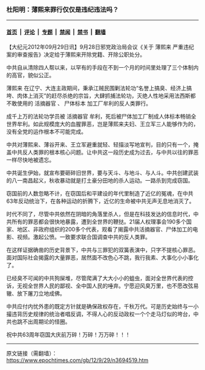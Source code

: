 ### 杜阳明：薄熙来罪行仅仅是违纪违法吗？

---

#### [首页](../../../..?n3694519) &nbsp;|&nbsp; [评论](../../../../../epoch-comment?n3694519) &nbsp;|&nbsp; [专题](../../../../../epoch-special?n3694519) &nbsp;|&nbsp; [禁闻](../../../../../epoch-news?n3694519) &nbsp;|&nbsp; [禁书](../../../../../books?n3694519) &nbsp;|&nbsp; [翻墙](https://github.com/gfw-breaker/nogfw/blob/master/README.md?n3694519)


<div class="post_content" id="artbody" itemprop="articleBody">
 <!-- article content begin -->
 <p>
  【大纪元2012年09月29日讯】9月28日邪党政治局会议《关于
  <ok href="https://www.epochtimes.com/gb/tag/%E8%96%84%E7%86%99%E6%9D%A5.html">
   薄熙来
  </ok>
  严重违纪案的审查报告》决定给于薄熙来开除党籍、开除公职处分。
 </p>
 <p>
  中共自从清除四人帮以来，以罕有的手段在不到一个月的时间里处理了三个体制内的高官，貌似公正。
 </p>
 <p>
  <ok href="https://www.epochtimes.com/gb/tag/%E8%96%84%E7%86%99%E6%9D%A5.html">
   薄熙来
  </ok>
  在辽宁、大连主政期间，秉承江贼民围剿法轮功“名誉上搞臭、经济上搞垮、肉体上消灭”的赶尽杀绝的宗旨，大肆抓捕法轮功，灭绝人性地采用法西斯都不敢使用的
  <ok href="https://www.epochtimes.com/gb/tag/%E6%B4%BB%E6%91%98%E5%99%A8%E5%AE%98.html">
   活摘器官
  </ok>
  、
  <ok href="https://www.epochtimes.com/gb/tag/%E5%B0%B8%E4%BD%93%E6%A0%87%E6%9C%AC.html">
   尸体标本
  </ok>
  加工厂牟利的反人类罪行。
 </p>
 <p>
  成千上万的法轮功学员被
  <ok href="https://www.epochtimes.com/gb/tag/%E6%B4%BB%E6%91%98%E5%99%A8%E5%AE%98.html">
   活摘器官
  </ok>
  牟利，死后被尸体加工厂制成人体标本畅销全世界牟利。如此规模庞大的血腥罪恶，岂是薄熙来夫妇、王立军三人能够作为的，没有全党的运作根本不可能完成。
 </p>
 <p>
  中共对薄熙来、薄谷开来、王立军避重就轻、轻描淡写地宣判，目的只有一个，掩盖中共反人类罪的根本核心问题。让中共这一段历史成为过去，与中共以往的罪恶一样尽快地被遗忘。
 </p>
 <p>
  中共诞生伊始，就宣布要砸碎旧世界，要与天斗、与地斗、与人斗。中共创建武装的八一南昌起义，秋收暴动就是打土豪分田地的杀人运动。一路杀到完成窃国。
 </p>
 <p>
  窃国前的人数忽略不计，在窃国后和平建设的年代里制造了近亿的冤魂，在中共63年反动统治下，在各种运动的折腾下，近亿的生命被中共无声无息地消灭了。
 </p>
 <p>
  时代不同了，尽管中共依然在阴暗的角落里杀人，但是在科技发达的信息时代，中共所有的罪恶都会很快地暴露，遭到全世界的鞭挞。21届人权理事会190多个国家、地区、非政府组织的200多个代表，观看了揭露中共活摘器官、尸体加工的电影、视频。激起公愤。一致要求联合国调查中共的反人类罪。
 </p>
 <p>
  在这样证据确凿的历史背景下，中共与三罪犯的双簧表演中，只字不提核心罪恶。面对国际社会揭露的大量罪恶，居然面不改色心不跳，我行我素、大事化小小事化了。
 </p>
 <p>
  已经臭不可闻的中共狗屎堆，尽管爬满了大大小小的蛆虫，面对全世界代表的控诉，无视全世界人民的鄙视、全中国人民的唾弃。宁愿迎风臭万里，也不愿改弦易辙、放下屠刀立地成佛。
 </p>
 <p>
  中共应付内忧外患的既定方针就是确保政权存在，千秋万代。可是历史始终与一小撮违背历史规律的统治者唱反调，不得人心的反动政权一个个走马灯似的垮台，中共也跳不出周期论的怪圈。
 </p>
 <p>
  祝中共63周年窃国大庆前万碎！万碎！万万碎！！！
 </p>
 <!-- article content end -->
 <div id="below_article_ad">
 </div>
</div>


---

原文链接（需翻墙）：https://www.epochtimes.com/gb/12/9/29/n3694519.htm